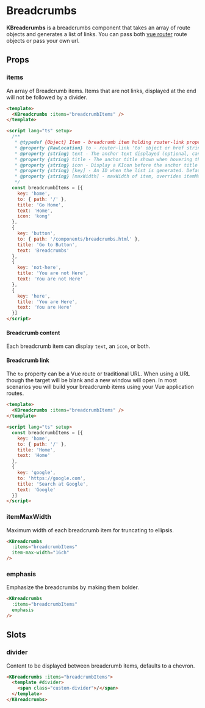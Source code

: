 # Breadcrumbs

**KBreadcrumbs** is a breadcrumbs component that takes an array of route objects and generates a list of links. You can pass both [vue router](https://router.vuejs.org/) route objects or pass your own url.

## Props

### items

An array of Breadcrumb items. Items that are not links, displayed at the end will not be followed by a divider.

<KCard>
  <template #body>
    <KBreadcrumbs :items="internalBreadcrumbItems" />
  </template>
</KCard>

```html
<template>
  <KBreadcrumbs :items="breadcrumbItems" />
</template>

<script lang="ts" setup>
  /**
   * @typedef {Object} Item - breadcrumb item holding router-link properties
   * @property {RawLocation} to - router-link 'to' object or href string
   * @property {string} text - The anchor text displayed (optional, can be used with or without 'icon')
   * @property {string} title - The anchor title shown when hovering the link
   * @property {string} icon - Display a KIcon before the anchor title (optional, can be used with or without 'text')
   * @property {string} [key] - An ID when the list is generated. Defaults to text if not set.
   * @property {string} [maxWidth] - maxWidth of item, overrides itemMaxWidth
   */
  const breadcrumbItems = [{
    key: 'home',
    to: { path: '/' },
    title: 'Go Home',
    text: 'Home',
    icon: 'kong'
  },
  {
    key: 'button',
    to: { path: '/components/breadcrumbs.html' },
    title: 'Go to Button',
    text: 'Breadcrumbs'
  },
  {
    key: 'not-here',
    title: 'You are not Here',
    text: 'You are not Here'
  },
  {
    key: 'here',
    title: 'You are Here',
    text: 'You are Here'
  }]
</script>
```

#### Breadcrumb content

Each breadcrumb item can display `text`, an `icon`, or both.

#### Breadcrumb link

The `to` property can be a Vue route or traditional URL. When using a URL though the target will be blank and a new window will open. In most scenarios you will build your breadcrumb items using your Vue application routes.

<KCard>
  <template #body>
    <KBreadcrumbs :items="externalBreadcrumbItems" />
  </template>
</KCard>

```html
<template>
  <KBreadcrumbs :items="breadcrumbItems" />
</template>

<script lang="ts" setup>
  const breadcrumbItems = [{
    key: 'home',
    to: { path: '/' },
    title: 'Home',
    text: 'Home'
  },
  {
    key: 'google',
    to: 'https://google.com',
    title: 'Search at Google',
    text: 'Google'
  }]
</script>
```

### itemMaxWidth

Maximum width of each breadcrumb item for truncating to ellipsis.

<KCard>
  <template #body>
    <KBreadcrumbs :items="longBreadcrumbs" item-max-width="16ch" />
  </template>
</KCard>

```html
<KBreadcrumbs
  :items="breadcrumbItems"
  item-max-width="16ch"
/>
```

### emphasis

Emphasize the breadcrumbs by making them bolder.

<KCard>
  <template #body>
    <KBreadcrumbs :items="contextualBreadcrumbs" emphasis />
  </template>
</KCard>

```html
<KBreadcrumbs
  :items="breadcrumbItems"
  emphasis
/>
```

## Slots

### divider

Content to be displayed between breadcrumb items, defaults to a chevron.

<KCard>
  <template #body>
    <KBreadcrumbs :items="internalBreadcrumbItems">
      <template #divider>
        <span class="custom-divider">/</span>
      </template>
    </KBreadcrumbs>
  </template>
</KCard>

```html
<KBreadcrumbs :items="breadcrumbItems">
  <template #divider>
    <span class="custom-divider">/</span>
  </template>
</KBreadcrumbs>
```

<script lang="ts">
import { defineComponent } from 'vue'

export default defineComponent({
  data () {
    return {
      internalBreadcrumbItems: [
        {
          key: 'home',
          to: { path: '/' },
          title: 'Go Home',
          text: 'Home',
          icon: 'kong'
        },
        {
          key: 'button',
          to: { path: '/components/breadcrumbs.html' },
          title: 'Go to Button',
          text: 'Breadcrumbs'
        },
        {
          key: 'not-here',
          title: 'You are not Here',
          text: 'You are not Here'
        },
        {
          key: 'here',
          title: 'You are Here',
          text: 'You are Here'
        }
      ],
      externalBreadcrumbItems: [
        {
          key: 'home',
          to: { path: '/' },
          title: 'Go Home',
          text: 'Home'
        },
        {
          key: 'google',
          to: 'https://google.com',
          title: 'Search over at Google',
          text: 'Google'
        }
      ],
      longBreadcrumbs: [
        {
          to: { path: '/' },
          title: 'Overview',
          text: 'Overview'
        },
        {
          to: { path: '/' },
          title: 'Services',
          text: 'Services'
        },
        {
          to: { path: '/' },
          title: 'f67a3ead-dfb9-4ef9-8cda-6646bc4db950',
          text: 'f67a3ead-dfb9-4ef9-8cda-6646bc4db950'
        }
      ],
      contextualBreadcrumbs: [
        {
          to: { path: '/' },
          title: 'Services',
          text: 'Services'
        },
        {
          title: 'My Service',
          text: 'My Service'
        },
      ]
    }
  }
})
</script>

<style lang="scss">
  .custom-divider {
    font-size: 13px;
    font-weight: 300;
    line-height: 14px;
    color: var(--kui-color-text-neutral-weak, $kui-color-text-neutral-weak);
  }
</style>
